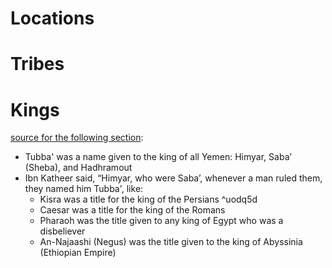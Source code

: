 # Locations

# Tribes

# Kings
[source for the following section](https://www.islamweb.net/en/fatwa/324442/tubba-was-name-given-to-king-of-yemen#:~:text=Tubba%27%20was%20a,of%20races.%E2%80%9D):
* Tubba' was a name given to the king of all Yemen: Himyar, Saba’ (Sheba), and Hadhramout
* Ibn Katheer said, “Himyar, who were Saba’, whenever a man ruled them, they named him Tubba', like: 
	* Kisra was a title for the king of the Persians  ^uodq5d
	* Caesar was a title for the king of the Romans
	* Pharaoh was the title given to any king of Egypt who was a disbeliever
	* An-Najaashi (Negus) was the title given to the king of Abyssinia (Ethiopian Empire)
